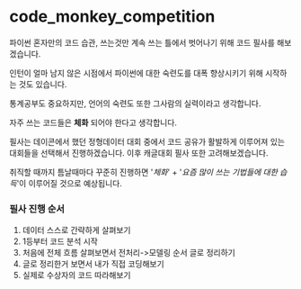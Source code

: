 # code_monkey_competition

파이썬 혼자만의 코드 습관, 쓰는것만 계속 쓰는 틀에서 벗어나기 위해 코드 필사를 해보겠습니다.

인턴이 얼마 남지 않은 시점에서 파이썬에 대한 숙련도를 대폭 향상시키기 위해 시작하는 것도 있습니다.

통계공부도 중요하지만, 언어의 숙련도 또한 그사람의 실력이라고 생각합니다.

자주 쓰는 코드들은 **체화** 되어야 한다고 생각합니다.

필사는 데이콘에서 했던 정형데이터 대회 중에서 코드 공유가 활발하게 이루어져 있는 대회들을 선택해서 진행하겠습니다. 이후 캐글대회 필사 또한 고려해보겠습니다.

취직할 때까지 틈날때마다 꾸준히 진행하면 '*체화*' + '*요즘 많이 쓰는 기법들에 대한 습득*'이 이루어질 것으로 예상됩니다.


### 필사 진행 순서
1. 데이터 스스로 간략하게 살펴보기
2. 1등부터 코드 분석 시작
3. 처음에 전체 흐름 살펴보면서 전처리->모델링 순서 글로 정리하기
4. 글로 정리한거 보면서 내가 직접 코딩해보기
5. 실제로 수상자의 코드 따라해보기

